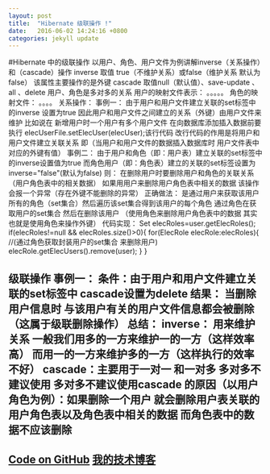 ```yaml
---
layout: post
title:  "Hibernate 级联操作 !"
date:   2016-06-02 14:24:16 +0800
categories: jekyll update
---
```

#Hibernate 中的级联操作
以用户、角色、用户文件为例讲解inverse（关系操作）和（cascade）操作
inverse 取值 true（不维护关系）或false（维护关系  默认为false） 该属性主要操作的是外键
cascade 取值null（默认值）、save-update 、all 、delete
用户、角色是多对多的关系
用户的映射文件表示：
<hibernate-mapping>
<class name="com.xing.elec.domain.ElecUser" table="Elec_User">
。。。。。
<set name="elecUserFiles" table="Elec_User_File" inverse="true" order-by="progressTime desc"  cascade="delete">
<key>
<column name="userID"></column>
</key>
<one-to-many class="com.xing.elec.domain.ElecUserFile"/>
</set>
<set name="elecRoles" table="elec_user_role" inverse="true">
<key>
<column name="userID"></column>
</key>
<many-to-many class="com.xing.elec.domain.ElecRole" column="roleID"></many-to-many>
</set>
</class>
</hibernate-mapping>
角色的映射文件：
<hibernate-mapping>
<class name="com.xing.elec.domain.ElecRole" table="Elec_Role">
。。。。
<set name="elecUsers" table="elec_user_role">
<key>
<column name="roleID"></column>
</key>
<many-to-many class="com.xing.elec.domain.ElecUser" column="userID"/>
</set> 
</class>
</hibernate-mapping>
关系操作：
事例一：
由于用户和用户文件建立关联的set标签中 的inverse 设置为true 因此用户和用户文件之间建立的关系（外键）由用户文件来维护
比如说在 新增用户时一个用户有多个用户文件  在向数据库添加插入数据前要执行  elecUserFile.setElecUser(elecUser);该行代码
改行代码的作用是将用户和用户文件建立关联关系  即（当用户和用户文件的数据插入数据库时 用户文件表中对应的外键有值）
事例二：
由于用户和角色（即：用户表）建立关联的set标签中的inverse设置值为true    而角色用户（即：角色表）建立的关联的set标签设置为inverse="false"(默认为false) 则：
在删除用户时要删除用户和角色的关联关系（用户角色表中的相关数据） 
 如果用用户来删除用户角色表中相关的数据   该操作会报一个异常（存在外键不能删除的异常）
  正确做法： 是通过用户来获取该用户所有的角色（set集合）然后遍历该set集合得到该用户的每个角色  通过角色在获取用户的set集合  然后在删除该用户
（使用角色来删除用户角色表中的数据 其实也就是使用角色来操作外键）
代码实现：
Set<ElecRole> elecRoles=user.getElecRoles();
if(elecRoles!=null && elecRoles.size()>0){
for(ElecRole elecRole:elecRoles){
//(通过角色获取封装用户的set集合   来删除用户)
elecRole.getElecUsers().remove(user);
}
}

级联操作
事例一：
条件：由于用户和用户文件建立关联的set标签中 cascade设置为delete 
结果： 当删除用户信息时 与该用户有关的用户文件信息都会被删除（这属于级联删除操作）
总结：
inverse： 用来维护关系  一般我们用多的一方来维护一的一方（这样效率高） 而用一的一方来维护多的一方（这样执行的效率不好）
cascade：主要用于一对一  和一对多   多对多不建议使用
多对多不建议使用cascade 的原因（以用户角色为例）：如果删除一个用户 就会删除用户表关联的用户角色表以及角色表中相关的数据 而角色表中的数据不应该删除
---
[Code on GitHub](https://github.com/liuxingroom/liuxingroom.github.io)
[我的技术博客](http://blog.csdn.net/zcl1199/article/details/51366824)
---
